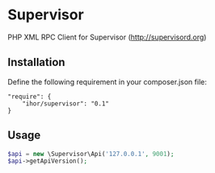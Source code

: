 Supervisor
==========

PHP XML RPC Client for Supervisor (http://supervisord.org)

Installation
------------
Define the following requirement in your composer.json file:
```
"require": {
    "ihor/supervisor": "0.1"
}
```

Usage
-----

```php
$api = new \Supervisor\Api('127.0.0.1', 9001);
$api->getApiVersion();
```
